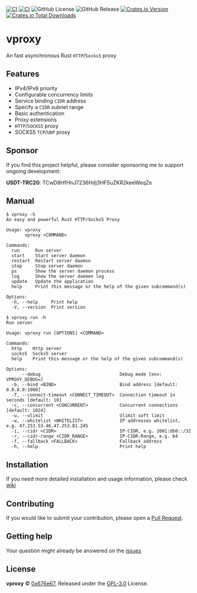 [![CI](https://github.com/0x676e67/vproxy/actions/workflows/ci.yml/badge.svg)](https://github.com/0x676e67/vproxy/actions/workflows/ci.yml)
[![CI](https://github.com/0x676e67/vproxy/actions/workflows/release.yml/badge.svg)](https://github.com/0x676e67/vproxy/actions/workflows/release.yml)
![GitHub License](https://img.shields.io/github/license/0x676e67/vproxy)
![GitHub Release](https://img.shields.io/github/v/release/0x676e67/vproxy)
[![Crates.io Version](https://img.shields.io/crates/v/vproxy)](https://crates.io/crates/vproxy)
[![Crates.io Total Downloads](https://img.shields.io/crates/d/vproxy)](https://crates.io/crates/vproxy)

# vproxy

An fast asynchronous Rust `HTTP`/`Socks5` proxy

## Features

- IPv4/IPv6 priority
- Configurable concurrency limits
- Service binding `CIDR` address
- Specify a `CIDR` subnet range
- Basic authentication
- Proxy extensions
- `HTTP`/`SOCKS5` proxy
- SOCKS5 `TCP`/`UDP` proxy

## Sponsor

If you find this project helpful, please consider sponsoring me to support ongoing development:

**USDT-TRC20**: TCwD8HfHnJ7236Hdj3HF5uZKR2keeWeqZe

## Manual

```shell
$ vproxy -h
An easy and powerful Rust HTTP/Socks5 Proxy

Usage: vproxy
       vproxy <COMMAND>

Commands:
  run      Run server
  start    Start server daemon
  restart  Restart server daemon
  stop     Stop server daemon
  ps       Show the server daemon process
  log      Show the server daemon log
  update   Update the application
  help     Print this message or the help of the given subcommand(s)

Options:
  -h, --help     Print help
  -V, --version  Print version

$ vproxy run -h
Run server

Usage: vproxy run [OPTIONS] <COMMAND>

Commands:
  http    Http server
  socks5  Socks5 server
  help    Print this message or the help of the given subcommand(s)

Options:
      --debug                              Debug mode [env: VPROXY_DEBUG=]
  -b, --bind <BIND>                        Bind address [default: 0.0.0.0:1080]
  -T, --connect-timeout <CONNECT_TIMEOUT>  Connection timeout in seconds [default: 10]
  -c, --concurrent <CONCURRENT>            Concurrent connections [default: 1024]
  -u, --ulimit                             Ulimit soft limit
  -w, --whitelist <WHITELIST>              IP addresses whitelist, e.g. 47.253.53.46,47.253.81.245
  -i, --cidr <CIDR>                        IP-CIDR, e.g. 2001:db8::/32
  -r, --cidr-range <CIDR_RANGE>            IP-CIDR-Range, e.g. 64
  -f, --fallback <FALLBACK>                Fallback address
  -h, --help                               Print help
```

## Installation

If you need more detailed installation and usage information, please check [wiki](https://github.com/0x676e67/vproxy/wiki)

## Contributing

If you would like to submit your contribution, please open a [Pull Request](https://github.com/0x676e67/vproxy/pulls).

## Getting help

Your question might already be answered on the [issues](https://github.com/0x676e67/vproxy/issues)

## License

**vproxy** © [0x676e67](https://github.com/0x676e67), Released under the [GPL-3.0](./LICENSE) License.
